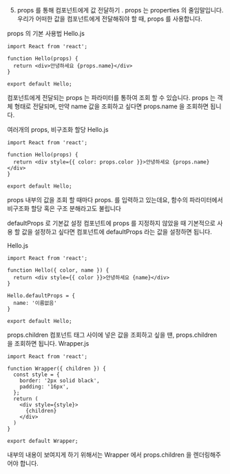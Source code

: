 5. props 를 통해 컴포넌트에게 값 전달하기
. props 는 properties 의 줄임말입니다. 우리가 어떠한 값을 컴포넌트에게 전달해줘야 할 때, props 를 사용합니다.
 
props 의 기본 사용법
Hello.js
```
import React from 'react';

function Hello(props) {
  return <div>안녕하세요 {props.name}</div>
}

export default Hello;
```
컴포넌트에게 전달되는 props 는 파라미터를 통하여 조회 할 수 있습니다. props 는 객체 형태로 전달되며, 만약 name 값을 조회하고 싶다면 props.name 을 조회하면 됩니다.
 
여러개의 props, 비구조화 할당
Hello.js
```
import React from 'react';

function Hello(props) {
  return <div style={{ color: props.color }}>안녕하세요 {props.name}</div>
}

export default Hello;
```
props 내부의 값을 조회 할 때마다 props. 를 입력하고 있는데요, 함수의 파라미터에서 비구조화 할당 혹은 구조 분해라고도 불립니다
 
defaultProps 로 기본값 설정
컴포넌트에 props 를 지정하지 않았을 때 기본적으로 사용 할 값을 설정하고 싶다면 컴포넌트에 defaultProps 라는 값을 설정하면 됩니다.

Hello.js
```
import React from 'react';

function Hello({ color, name }) {
  return <div style={{ color }}>안녕하세요 {name}</div>
}

Hello.defaultProps = {
  name: '이름없음'
}

export default Hello;
```
 
props.children
컴포넌트 태그 사이에 넣은 값을 조회하고 싶을 땐, props.children 을 조회하면 됩니다.
Wrapper.js
```
import React from 'react';

function Wrapper({ children }) {
  const style = {
    border: '2px solid black',
    padding: '16px',
  };
  return (
    <div style={style}>
      {children}
    </div>
  )
}

export default Wrapper;
```
내부의 내용이 보여지게 하기 위해서는 Wrapper 에서 props.children 을 렌더링해주어야 합니다.